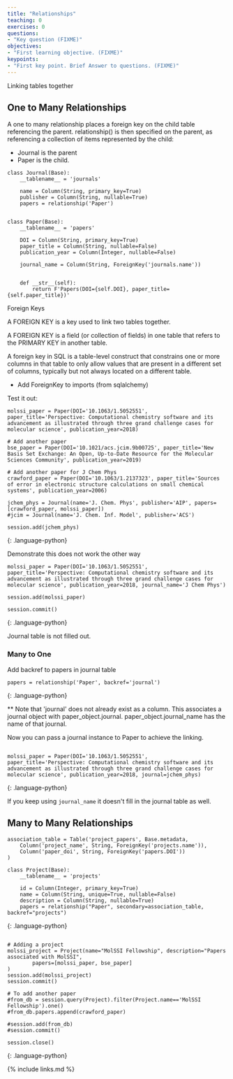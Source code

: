 ```yaml
---
title: "Relationships"
teaching: 0
exercises: 0
questions:
- "Key question (FIXME)"
objectives:
- "First learning objective. (FIXME)"
keypoints:
- "First key point. Brief Answer to questions. (FIXME)"
---
```


Linking tables together

## One to Many Relationships

A one to many relationship places a foreign key on the child table referencing the parent. relationship() is then specified on the parent, as referencing a collection of items represented by the child:

- Journal is the parent
- Paper is the child.

~~~
class Journal(Base):
    __tablename__ = 'journals'

    name = Column(String, primary_key=True)
    publisher = Column(String, nullable=True)
    papers = relationship('Paper')


class Paper(Base):
    __tablename__ = 'papers'

    DOI = Column(String, primary_key=True)
    paper_title = Column(String, nullable=False)
    publication_year = Column(Integer, nullable=False)

    journal_name = Column(String, ForeignKey('journals.name'))


    def __str__(self):
        return F'Papers(DOI={self.DOI}, paper_title={self.paper_title})'
~~~

Foreign Keys

A FOREIGN KEY is a key used to link two tables together.

A FOREIGN KEY is a field (or collection of fields) in one table that refers to the PRIMARY KEY in another table.

A foreign key in SQL is a table-level construct that constrains one or more columns in that table to only allow values that are present in a different set of columns, typically but not always located on a different table. 

- Add ForeignKey to imports (from sqlalchemy)

Test it out:

~~~
molssi_paper = Paper(DOI='10.1063/1.5052551', paper_title='Perspective: Computational chemistry software and its advancement as illustrated through three grand challenge cases for molecular science', publication_year=2018)

# Add another paper
bse_paper = Paper(DOI='10.1021/acs.jcim.9b00725', paper_title='New Basis Set Exchange: An Open, Up-to-Date Resource for the Molecular Sciences Community', publication_year=2019)

# Add another paper for J Chem Phys
crawford_paper = Paper(DOI='10.1063/1.2137323', paper_title='Sources of error in electronic structure calculations on small chemical systems', publication_year=2006)

jchem_phys = Journal(name='J. Chem. Phys', publisher='AIP', papers=[crawford_paper, molssi_paper])
#jcim = Journal(name='J. Chem. Inf. Model', publisher='ACS')

session.add(jchem_phys)
~~~
{: .language-python}

Demonstrate this does not work the other way

~~~
molssi_paper = Paper(DOI='10.1063/1.5052551', paper_title='Perspective: Computational chemistry software and its advancement as illustrated through three grand challenge cases for molecular science', publication_year=2018, journal_name='J Chem Phys')

session.add(molssi_paper)

session.commit()
~~~
{: .language-python}

Journal table is not filled out.

### Many to One

Add backref to papers in journal table

~~~
papers = relationship('Paper', backref='journal')
~~~
{: .language-python}

** Note that 'journal' does not already exist as a column. This associates a journal object with paper_object.journal. paper_object.journal_name has the name of that journal.

Now you can pass a journal instance to Paper to achieve the linking.

~~~

molssi_paper = Paper(DOI='10.1063/1.5052551', paper_title='Perspective: Computational chemistry software and its advancement as illustrated through three grand challenge cases for molecular science', publication_year=2018, journal=jchem_phys)
~~~
{: .language-python}

If you keep using `journal_name` it doesn't fill in the journal table as well.

## Many to Many Relationships

~~~
association_table = Table('project_papers', Base.metadata, 
    Column('project_name', String, ForeignKey('projects.name')),
    Column('paper_doi', String, ForeignKey('papers.DOI'))
)

class Project(Base):
    __tablename__ = 'projects'

    id = Column(Integer, primary_key=True)
    name = Column(String, unique=True, nullable=False)
    description = Column(String, nullable=True)
    papers = relationship("Paper", secondary=association_table, backref="projects")
~~~
{: .language-python}

~~~

# Adding a project
molssi_project = Project(name="MolSSI Fellowship", description="Papers associated with MolSSI",
        papers=[molssi_paper, bse_paper]
)
session.add(molssi_project)
session.commit()

# To add another paper
#from_db = session.query(Project).filter(Project.name=='MolSSI Fellowship').one()
#from_db.papers.append(crawford_paper)

#session.add(from_db)
#session.commit()

session.close()
~~~
{: .language-python}

{% include links.md %}

